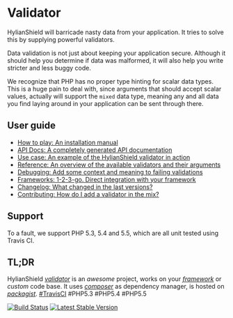 # Validator

HylianShield will barricade nasty data from your application. It tries to solve this by supplying powerful validators.

Data validation is not just about keeping your application secure. Although it should help you determine if data was malformed, it will also help you write stricter and less buggy code.

We recognize that PHP has no proper type hinting for scalar data types. This is a huge pain to deal with, since arguments that should accept scalar values, actually will support the `mixed` data type, meaning any and all data you find laying around in your application can be sent through there.

## User guide

- [How to play: An installation manual](INSTALLATION.md)
- [API Docs: A completely generated API documentation](http://hylianshield.github.io/validator/)
- [Use case: An example of the HylianShield validator in action](USECASE.md)
- [Reference: An overview of the available validators and their arguments](REFERENCE.md)
- [Debugging: Add some context and meaning to failing validations](DEBUGGING.md)
- [Frameworks: 1-2-3-go. Direct integration with your framework](FRAMEWORKS.md)
- [Changelog: What changed in the last versions?](CHANGELOG.md)
- [Contributing: How do I add a validator in the mix?](CONTRIBUTING.md)

## Support

To a fault, we support PHP 5.3, 5.4 and 5.5, which are all unit tested using Travis CI.

## TL;DR

HylianShield [*validator*](http://hylianshield.github.io/validator/) is an *awesome* project, works on your [*framework*](FRAMEWORKS.md) or *custom* code base. It uses [*composer*](INSTALLATION.md) as dependency manager, is hosted on [*packagist*](https://packagist.org/packages/hylianshield/validator). [#TravisCI](https://travis-ci.org/HylianShield/validator) #PHP5.3 #PHP5.4 #PHP5.5

[![Build Status](https://travis-ci.org/HylianShield/validator.png?branch=master)](https://travis-ci.org/HylianShield/validator) [![Latest Stable Version](https://poser.pugx.org/hylianshield/validator/v/stable.png)](https://packagist.org/packages/hylianshield/validator)
